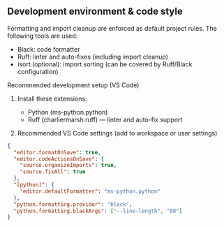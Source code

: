 ## Development environment & code style

Formatting and import cleanup are enforced as default project rules. The following tools are used:
- Black: code formatter
- Ruff: linter and auto-fixes (including import cleanup)
- isort (optional): import sorting (can be covered by Ruff/Black configuration)

Recommended development setup (VS Code)
1. Install these extensions:
   - Python (ms-python.python)
   - Ruff (charliermarsh.ruff) — linter and auto-fix support

2. Recommended VS Code settings (add to workspace or user settings)
```json
{
  "editor.formatOnSave": true,
  "editor.codeActionsOnSave": {
    "source.organizeImports": true,
    "source.fixAll": true
  },
  "[python]": {
    "editor.defaultFormatter": "ms-python.python"
  },
  "python.formatting.provider": "black",
  "python.formatting.blackArgs": ["--line-length", "88"]
}